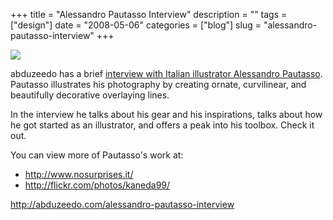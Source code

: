 +++
title = "Alessandro Pautasso Interview"
description = ""
tags = ["design"]
date = "2008-05-06"
categories = ["blog"]
slug = "alessandro-pautasso-interview"
+++



<p><a href="http://flickr.com/photos/kaneda99/2429333030/"><img src="//farm4.static.flickr.com/3234/2429333030_76d60d319d_o.jpg" class="notebook-image" /></a></p>
<p>abduzeedo has a brief <a href="http://abduzeedo.com/alessandro-pautasso-interview">interview with Italian illustrator Alessandro Pautasso</a>. Pautasso illustrates his photography by creating ornate, curvilinear, and beautifully decorative overlaying lines. </p>
<p>In the interview he talks about his gear and his inspirations, talks about how he got started as an illustrator, and offers a peak into his toolbox. Check it out.</p>
<p>You can view more of Pautasso's work at:</p>
<ul>
<li><a href="http://www.nosurprises.it/">http://www.nosurprises.it/</a></li>
<li><a href="http://flickr.com/photos/kaneda99/">http://flickr.com/photos/kaneda99/</a></li>
</ul>
    
  <a href="http://abduzeedo.com/alessandro-pautasso-interview">http://abduzeedo.com/alessandro-pautasso-interview</a>
